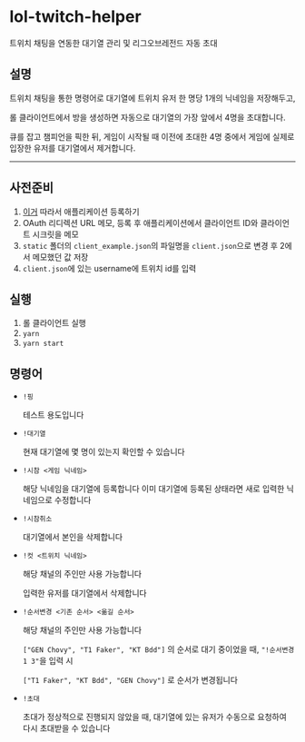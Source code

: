 # lol-twitch-helper

트위치 채팅을 연동한 대기열 관리 및 리그오브레전드 자동 초대

## 설명

트위치 채팅을 통한 명령어로 대기열에 트위치 유저 한 명당 1개의 닉네임을 저장해두고,

롤 클라이언트에서 방을 생성하면 자동으로 대기열의 가장 앞에서 4명을 초대합니다.

큐를 잡고 챔피언을 픽한 뒤, 게임이 시작될 때 이전에 초대한 4명 중에서 게임에 실제로 입장한 유저를 대기열에서 제거합니다.

---

## 사전준비

1. [이거](https://dev.twitch.tv/docs/irc/authenticate-bot/#registering-your-bot) 따라서 애플리케이션 등록하기
2. OAuth 리디렉션 URL 메모, 등록 후 애플리케이션에서 클라이언트 ID와 클라이언트 시크릿을 메모
3. `static` 폴더의 `client_example.json`의 파일명을 `client.json`으로 변경 후 2에서 메모했던 값 저장
4. `client.json`에 있는 username에 트위치 id를 입력

## 실행

1. 롤 클라이언트 실행
2. `yarn`
3. `yarn start`

## 명령어

- `!핑`

  테스트 용도입니다

- `!대기열`

  현재 대기열에 몇 명이 있는지 확인할 수 있습니다

- `!시참 <게임 닉네임>`

  해당 닉네임을 대기열에 등록합니다
  이미 대기열에 등록된 상태라면 새로 입력한 닉네임으로 수정합니다

- `!시참취소`

  대기열에서 본인을 삭제합니다

- `!컷 <트위치 닉네임>`

  해당 채널의 주인만 사용 가능합니다

  입력한 유저를 대기열에서 삭제합니다

- `!순서변경 <기존 순서> <옮길 순서>`

  해당 채널의 주인만 사용 가능합니다

  `["GEN Chovy", "T1 Faker", "KT Bdd"]` 의 순서로 대기 중이었을 때, `"!순서변경 1 3"`을 입력 시

  `["T1 Faker", "KT Bdd", "GEN Chovy"]` 로 순서가 변경됩니다

- `!초대`

  초대가 정상적으로 진행되지 않았을 때, 대기열에 있는 유저가 수동으로 요청하여 다시 초대받을 수 있습니다
